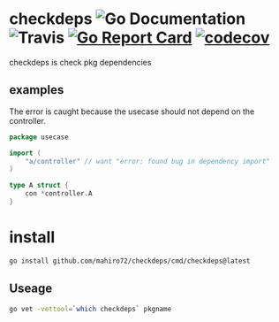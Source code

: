 # checkdeps ![Go Documentation](http://img.shields.io/badge/go-documentation-blue.svg?style=flat-square) ![Travis](https://img.shields.io/travis/mahiro72/checkdeps.svg?style=flat-square) [![Go Report Card](https://goreportcard.com/badge/github.com/mahiro72/checkdeps)](https://goreportcard.com/report/github.com/mahiro72/checkdeps) [![codecov](https://codecov.io/gh/mahiro72/checkdeps/branch/main/graph/badge.svg?token=3JSNX5X0QH)](https://codecov.io/gh/mahiro72/checkdeps)

checkdeps is check pkg dependencies

## examples

The error is caught because the usecase should not depend on the controller.

```go
package usecase

import (
	"a/controller" // want "error: found bug in dependency import"
)

type A struct {
	con *controller.A
}

```


# install

```sh
go install github.com/mahiro72/checkdeps/cmd/checkdeps@latest
```

## Useage

```sh
go vet -vettool=`which checkdeps` pkgname
```
